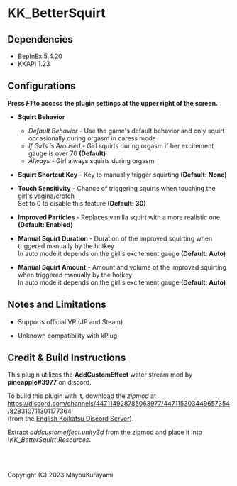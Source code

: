 # KK_BetterSquirt

## Dependencies
- BepInEx 5.4.20
- KKAPI 1.23

## Configurations  

**Press *F1* to access the plugin settings at the upper right of the screen.**

- **Squirt Behavior**
  - *Default Behavior* - Use the game's default behavior and only squirt occasionally during orgasm in caress mode.
  - *If Girls is Aroused* - Girl squirts during orgasm if her excitement gauge is over 70 **(Default)**
  - *Always* - Girl always squirts during orgasm


- **Squirt Shortcut Key** - Key to manually trigger squirting **(Default: None)**  

- **Touch Sensitivity** - Chance of triggering squirts when touching the girl's vagina/crotch  
  Set to 0 to disable this feature **(Default: 30)**

- **Improved Particles** - Replaces vanilla squirt with a more realistic one **(Default: Enabled)**

- **Manual Squirt Duration** - Duration of the improved squirting when triggered manually by the hotkey  
  In auto mode it depends on the girl's excitement gauge **(Default: Auto)**  

- **Manual Squirt Amount** - Amount and volume of the improved squirting when triggered manually by the hotkey  
  In auto mode it depends on the girl's excitement gauge **(Default: Auto)**



## Notes and Limitations
- Supports official VR (JP and Steam)

- Unknown compatibility with kPlug  


## Credit & Build Instructions
This plugin utilizes the **AddCustomEffect** water stream mod by **pineapple#3977** on discord.  

To build this plugin with it, download the *zipmod* at https://discord.com/channels/447114928785063977/447115303449657354/828310711301177364  
(from the [English Koikatsu Discord Server](https://universalhentai.com/)).  

Extract *addcustomeffect.unity3d* from the zipmod and place it into *\KK_BetterSquirt\Resources*.

<br>
<br>

Copyright (C) 2023  MayouKurayami
